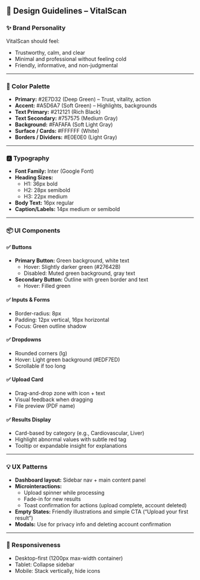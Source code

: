 ## **🎨 Design Guidelines – VitalScan**

### **✨ Brand Personality**

VitalScan should feel:

* Trustworthy, calm, and clear  
* Minimal and professional without feeling cold  
* Friendly, informative, and non-judgmental

---

### **🎨 Color Palette**

* **Primary:** \#2E7D32 (Deep Green) – Trust, vitality, action  
* **Accent:** \#A5D6A7 (Soft Green) – Highlights, backgrounds  
* **Text Primary:** \#212121 (Rich Black)  
* **Text Secondary:** \#757575 (Medium Gray)  
* **Background:** \#FAFAFA (Soft Light Gray)  
* **Surface / Cards:** \#FFFFFF (White)  
* **Borders / Dividers:** \#E0E0E0 (Light Gray)

---

### **🅰 Typography**

* **Font Family:** Inter (Google Font)  
* **Heading Sizes:**  
  * H1: 36px bold  
  * H2: 28px semibold  
  * H3: 22px medium  
* **Body Text:** 16px regular  
* **Caption/Labels:** 14px medium or semibold

---

### **📦 UI Components**

#### **✅ Buttons**

* **Primary Button:** Green background, white text  
  * Hover: Slightly darker green (\#27642B)  
  * Disabled: Muted green background, gray text  
* **Secondary Button:** Outline with green border and text  
  * Hover: Filled green

#### **✅ Inputs & Forms**

* Border-radius: 8px  
* Padding: 12px vertical, 16px horizontal  
* Focus: Green outline shadow

#### **✅ Dropdowns**

* Rounded corners (lg)  
* Hover: Light green background (\#EDF7ED)  
* Scrollable if too long

#### **✅ Upload Card**

* Drag-and-drop zone with icon \+ text  
* Visual feedback when dragging  
* File preview (PDF name)

#### **✅ Results Display**

* Card-based by category (e.g., Cardiovascular, Liver)  
* Highlight abnormal values with subtle red tag  
* Tooltip or expandable insight for explanations

---

### **💡 UX Patterns**

* **Dashboard layout:** Sidebar nav \+ main content panel  
* **Microinteractions:**  
  * Upload spinner while processing  
  * Fade-in for new results  
  * Toast confirmation for actions (upload complete, account deleted)  
* **Empty States:** Friendly illustrations and simple CTA (“Upload your first result”)  
* **Modals:** Use for privacy info and deleting account confirmation

---

### **📱 Responsiveness**

* Desktop-first (1200px max-width container)  
* Tablet: Collapse sidebar  
* Mobile: Stack vertically, hide icons